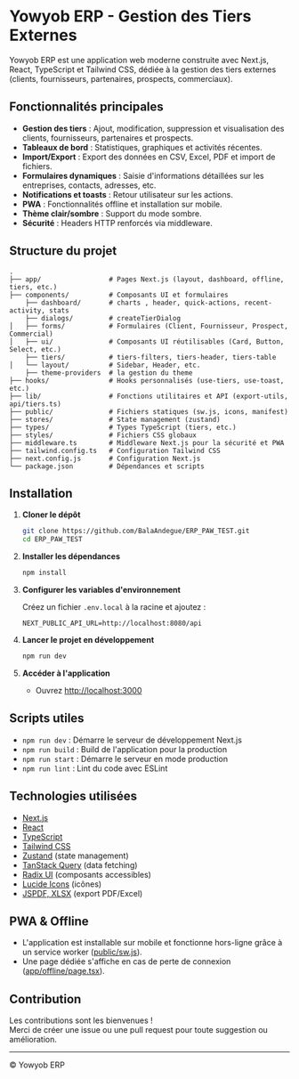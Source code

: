# Yowyob ERP - Gestion des Tiers Externes

Yowyob ERP est une application web moderne construite avec Next.js, React, TypeScript et Tailwind CSS, dédiée à la gestion des tiers externes (clients, fournisseurs, partenaires, prospects, commerciaux).

## Fonctionnalités principales

- **Gestion des tiers** : Ajout, modification, suppression et visualisation des clients, fournisseurs, partenaires et prospects.
- **Tableaux de bord** : Statistiques, graphiques et activités récentes.
- **Import/Export** : Export des données en CSV, Excel, PDF et import de fichiers.
- **Formulaires dynamiques** : Saisie d'informations détaillées sur les entreprises, contacts, adresses, etc.
- **Notifications et toasts** : Retour utilisateur sur les actions.
- **PWA** : Fonctionnalités offline et installation sur mobile.
- **Thème clair/sombre** : Support du mode sombre.
- **Sécurité** : Headers HTTP renforcés via middleware.

## Structure du projet

```
.
├── app/                 # Pages Next.js (layout, dashboard, offline, tiers, etc.)
├── components/          # Composants UI et formulaires
    ├── dashboard/       # charts , header, quick-actions, recent-activity, stats
    ├── dialogs/         # createTierDialog
│   ├── forms/           # Formulaires (Client, Fournisseur, Prospect, Commercial)
│   ├── ui/              # Composants UI réutilisables (Card, Button, Select, etc.)
    ├── tiers/           # tiers-filters, tiers-header, tiers-table
│   └── layout/          # Sidebar, Header, etc.
    ├── theme-providers  # la gestion du theme 
├── hooks/               # Hooks personnalisés (use-tiers, use-toast, etc.)
├── lib/                 # Fonctions utilitaires et API (export-utils, api/tiers.ts)
├── public/              # Fichiers statiques (sw.js, icons, manifest)
├── stores/              # State management (zustand)
├── types/               # Types TypeScript (tiers, etc.)
├── styles/              # Fichiers CSS globaux
├── middleware.ts        # Middleware Next.js pour la sécurité et PWA
├── tailwind.config.ts   # Configuration Tailwind CSS
├── next.config.js       # Configuration Next.js
└── package.json         # Dépendances et scripts
```

## Installation

1. **Cloner le dépôt**
   ```sh
   git clone https://github.com/BalaAndegue/ERP_PAW_TEST.git
   cd ERP_PAW_TEST
   ```

2. **Installer les dépendances**
   ```sh
   npm install
   ```

3. **Configurer les variables d'environnement**

   Créez un fichier `.env.local` à la racine et ajoutez :
   ```
   NEXT_PUBLIC_API_URL=http://localhost:8080/api
   ```

4. **Lancer le projet en développement**
   ```sh
   npm run dev
   ```

5. **Accéder à l'application**
   - Ouvrez [http://localhost:3000](http://localhost:3000)

## Scripts utiles

- `npm run dev` : Démarre le serveur de développement Next.js
- `npm run build` : Build de l'application pour la production
- `npm run start` : Démarre le serveur en mode production
- `npm run lint` : Lint du code avec ESLint

## Technologies utilisées

- [Next.js](https://nextjs.org/)
- [React](https://react.dev/)
- [TypeScript](https://www.typescriptlang.org/)
- [Tailwind CSS](https://tailwindcss.com/)
- [Zustand](https://zustand-demo.pmnd.rs/) (state management)
- [TanStack Query](https://tanstack.com/query/latest) (data fetching)
- [Radix UI](https://www.radix-ui.com/) (composants accessibles)
- [Lucide Icons](https://lucide.dev/) (icônes)
- [JSPDF, XLSX](https://github.com/MrRio/jsPDF) (export PDF/Excel)

## PWA & Offline

- L'application est installable sur mobile et fonctionne hors-ligne grâce à un service worker ([public/sw.js](public/sw.js)).
- Une page dédiée s'affiche en cas de perte de connexion ([app/offline/page.tsx](app/offline/page.tsx)).

## Contribution

Les contributions sont les bienvenues !  
Merci de créer une issue ou une pull request pour toute suggestion ou amélioration.

---

© Yowyob ERP